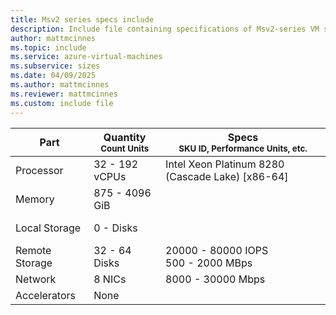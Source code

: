 ```yaml
---
title: Msv2 series specs include
description: Include file containing specifications of Msv2-series VM sizes.
author: mattmcinnes
ms.topic: include
ms.service: azure-virtual-machines
ms.subservice: sizes
ms.date: 04/09/2025
ms.author: mattmcinnes
ms.reviewer: mattmcinnes
ms.custom: include file
---
```

| Part | Quantity <br><sup>Count Units | Specs <br><sup>SKU ID, Performance Units, etc.  |
|---|---|---|
| Processor      | 32 - 192 vCPUs       | Intel Xeon Platinum 8280 (Cascade Lake) [x86-64]                   |
| Memory         | 875 - 4096 GiB          |                      |
| Local Storage  | 0 -  Disks           |  <br> <br>                   |
| Remote Storage | 32 - 64 Disks    | 20000 - 80000 IOPS <br>500 - 2000 MBps |
| Network        | 8 NICs          | 8000 - 30000 Mbps              |
| Accelerators   | None              |                       |
